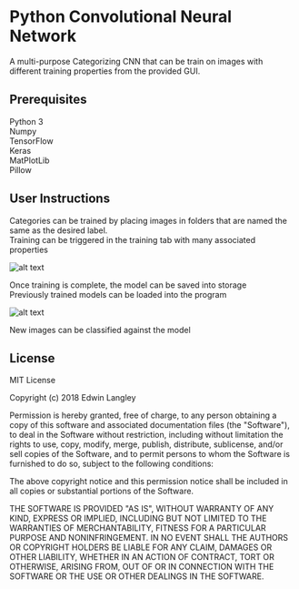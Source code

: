 # Python Convolutional Neural Network
A multi-purpose Categorizing CNN that can be train on images with different training properties from the provided GUI. 

## Prerequisites
Python 3<br />
Numpy<br />
TensorFlow<br />
Keras<br />
MatPlotLib<br />
Pillow <br />

## User Instructions
Categories can be trained by placing images in folders that are named the same as the desired label.<br />
Training can be triggered in the training tab with many associated properties <br />

![alt text](https://drive.google.com/uc?export=view&id=1dS5xRzgcfsqsxMj-jWCbke-OWLFeN9OE "Logo Title Text 1")

Once training is complete, the model can be saved into storage<br />
Previously trained models can be loaded into the program <br />

![alt text](https://drive.google.com/uc?export=view&id=1ODISQ09G16BRZA12jYbmK0LKoRyy_Jn9 "Logo Title Text 1")

New images can be classified against the model<br />

## License
MIT License

Copyright (c) 2018 Edwin Langley

Permission is hereby granted, free of charge, to any person obtaining a copy
of this software and associated documentation files (the "Software"), to deal
in the Software without restriction, including without limitation the rights
to use, copy, modify, merge, publish, distribute, sublicense, and/or sell
copies of the Software, and to permit persons to whom the Software is
furnished to do so, subject to the following conditions:

The above copyright notice and this permission notice shall be included in all
copies or substantial portions of the Software.

THE SOFTWARE IS PROVIDED "AS IS", WITHOUT WARRANTY OF ANY KIND, EXPRESS OR
IMPLIED, INCLUDING BUT NOT LIMITED TO THE WARRANTIES OF MERCHANTABILITY,
FITNESS FOR A PARTICULAR PURPOSE AND NONINFRINGEMENT. IN NO EVENT SHALL THE
AUTHORS OR COPYRIGHT HOLDERS BE LIABLE FOR ANY CLAIM, DAMAGES OR OTHER
LIABILITY, WHETHER IN AN ACTION OF CONTRACT, TORT OR OTHERWISE, ARISING FROM,
OUT OF OR IN CONNECTION WITH THE SOFTWARE OR THE USE OR OTHER DEALINGS IN THE
SOFTWARE.

